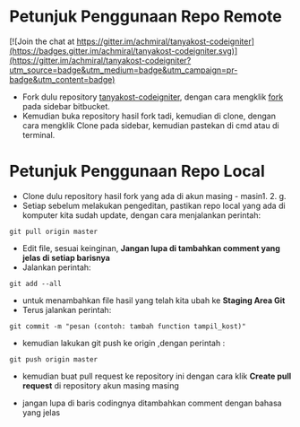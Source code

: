 # Petunjuk Penggunaan Repo Remote

[![Join the chat at https://gitter.im/achmiral/tanyakost-codeigniter](https://badges.gitter.im/achmiral/tanyakost-codeigniter.svg)](https://gitter.im/achmiral/tanyakost-codeigniter?utm_source=badge&utm_medium=badge&utm_campaign=pr-badge&utm_content=badge)

* Fork dulu repository [tanyakost-codeigniter](https://bitbucket.org/achmiral/tanyakost-codeigniter), dengan cara mengklik [fork](https://bitbucket.org/achmiral/tanyakost-codeigniter/fork) pada sidebar bitbucket.
* Kemudian buka repository hasil fork tadi, kemudian di clone, dengan cara mengklik Clone pada sidebar, kemudian pastekan di cmd atau di terminal.

# Petunjuk Penggunaan Repo Local
* Clone dulu repository hasil fork yang ada di akun masing - masin1. 2. g.
* Setiap sebelum melakukan pengeditan, pastikan repo local yang ada di komputer kita sudah update, dengan cara menjalankan perintah:

```
git pull origin master
```

* Edit file, sesuai keinginan, **Jangan lupa di tambahkan comment yang jelas di setiap barisnya**
* Jalankan perintah:

```
git add --all
```
* untuk menambahkan file hasil yang telah kita ubah ke **Staging Area Git**
* Terus jalankan perintah: 


```
git commit -m "pesan (contoh: tambah function tampil_kost)"
```

* kemudian lakukan git push ke origin ,dengan perintah : 


```
git push origin master
```

* kemudian buat pull request ke repository ini dengan cara klik **Create pull request** di repository akun masing masing

* jangan lupa di baris codingnya ditambahkan comment dengan bahasa yang jelas
